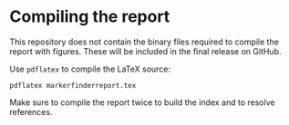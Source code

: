 # Compiling the report

This repository does not contain the binary files required to compile the report with figures. These will be included in the final release on GitHub.

Use `pdflatex` to compile the LaTeX source:

```
pdflatex markerfinderreport.tex
```

Make sure to compile the report twice to build the index and to resolve references.
